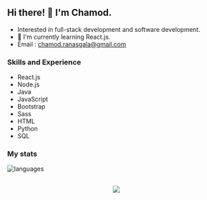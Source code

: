## Hi there! 👋 I'm Chamod.

* Interested in full-stack development and software development. <br>
* 🌱 I'm currently learning React.js.
* Email : chamod.ranasgala@gmail.com

### Skills and Experience

- React.js
- Node.js
- Java
- JavaScript
- Bootstrap
- Sass 
- HTML
- Python
- SQL

### My stats

<!-- ![GitHub Stats](https://github-readme-stats.vercel.app/api?username=chamodranasgala&theme=great-gatsby) <br> -->
<img align="center" src="https://github-readme-stats.vercel.app/api/top-langs/?username=chamodranasgala&&exclude_reo=chamodranasgala&layout=compact&theme=great-gatsby" alt="languages"/> <br><br>

<p align="center">
  <img src="https://skillicons.dev/icons?i=html,css,js,bootstrap,jquery,java,nodejs,mongodb,react,php,laravel,git,eclipse,androidstudio,vscode"/>
</p>
